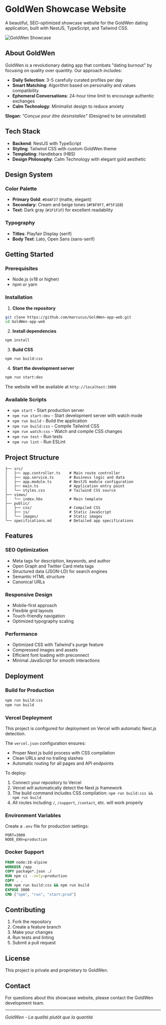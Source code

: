 # GoldWen Showcase Website

A beautiful, SEO-optimized showcase website for the GoldWen dating application, built with NestJS, TypeScript, and Tailwind CSS.

![GoldWen Showcase](https://github.com/user-attachments/assets/16e870fd-04c6-4f82-b463-78ba74bfbf22)

## About GoldWen

GoldWen is a revolutionary dating app that combats "dating burnout" by focusing on quality over quantity. Our approach includes:

- **Daily Selection**: 3-5 carefully curated profiles per day
- **Smart Matching**: Algorithm based on personality and values compatibility
- **Ephemeral Conversations**: 24-hour time limit to encourage authentic exchanges
- **Calm Technology**: Minimalist design to reduce anxiety

**Slogan**: *"Conçue pour être désinstallée"* (Designed to be uninstalled)

## Tech Stack

- **Backend**: NestJS with TypeScript
- **Styling**: Tailwind CSS with custom GoldWen theme
- **Templating**: Handlebars (HBS)
- **Design Philosophy**: Calm Technology with elegant gold aesthetic

## Design System

### Color Palette
- **Primary Gold**: `#D4AF37` (matte, elegant)
- **Secondary**: Cream and beige tones (`#FBF9F7`, `#F5F1EB`)
- **Text**: Dark gray (`#1F1F1F`) for excellent readability

### Typography
- **Titles**: Playfair Display (serif)
- **Body Text**: Lato, Open Sans (sans-serif)

## Getting Started

### Prerequisites
- Node.js (v18 or higher)
- npm or yarn

### Installation

1. **Clone the repository**
```bash
git clone https://github.com/marcucus/GoldWen-app-web.git
cd GoldWen-app-web
```

2. **Install dependencies**
```bash
npm install
```

3. **Build CSS**
```bash
npm run build:css
```

4. **Start the development server**
```bash
npm run start:dev
```

The website will be available at `http://localhost:3000`

### Available Scripts

- `npm start` - Start production server
- `npm run start:dev` - Start development server with watch mode
- `npm run build` - Build the application
- `npm run build:css` - Compile Tailwind CSS
- `npm run watch:css` - Watch and compile CSS changes
- `npm run test` - Run tests
- `npm run lint` - Run ESLint

## Project Structure

```
├── src/
│   ├── app.controller.ts    # Main route controller
│   ├── app.service.ts       # Business logic and data
│   ├── app.module.ts        # NestJS module configuration
│   ├── main.ts              # Application entry point
│   └── styles.css           # Tailwind CSS source
├── views/
│   └── index.hbs            # Main template
├── public/
│   ├── css/                 # Compiled CSS
│   ├── js/                  # Static JavaScript
│   └── images/              # Static images
└── specifications.md        # Detailed app specifications
```

## Features

### SEO Optimization
- Meta tags for description, keywords, and author
- Open Graph and Twitter Card meta tags
- Structured data (JSON-LD) for search engines
- Semantic HTML structure
- Canonical URLs

### Responsive Design
- Mobile-first approach
- Flexible grid layouts
- Touch-friendly navigation
- Optimized typography scaling

### Performance
- Optimized CSS with Tailwind's purge feature
- Compressed images and assets
- Efficient font loading with preconnect
- Minimal JavaScript for smooth interactions

## Deployment

### Build for Production
```bash
npm run build:css
npm run build
```

### Vercel Deployment
This project is configured for deployment on Vercel with automatic Next.js detection.

The `vercel.json` configuration ensures:
- Proper Next.js build process with CSS compilation
- Clean URLs and no trailing slashes
- Automatic routing for all pages and API endpoints

To deploy:
1. Connect your repository to Vercel
2. Vercel will automatically detect the Next.js framework
3. The build command includes CSS compilation: `npm run build:css && npm run build`
4. All routes including `/`, `/support`, `/contact`, etc. will work properly

### Environment Variables
Create a `.env` file for production settings:
```env
PORT=3000
NODE_ENV=production
```

### Docker Support
```dockerfile
FROM node:18-alpine
WORKDIR /app
COPY package*.json ./
RUN npm ci --only=production
COPY . .
RUN npm run build:css && npm run build
EXPOSE 3000
CMD ["npm", "run", "start:prod"]
```

## Contributing

1. Fork the repository
2. Create a feature branch
3. Make your changes
4. Run tests and linting
5. Submit a pull request

## License

This project is private and proprietary to GoldWen.

## Contact

For questions about this showcase website, please contact the GoldWen development team.

---

*GoldWen - La qualité plutôt que la quantité*
